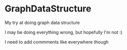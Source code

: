 # GraphDataStructure

My try at doing graph data structure

I may be doing everything wrong, but hopefully I'm not :)

I need to add commments like everywhere though
